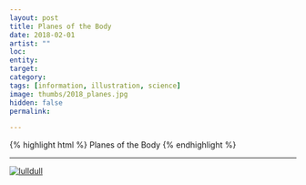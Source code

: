 ```yaml
---
layout: post
title: Planes of the Body
date: 2018-02-01
artist: ""
loc: 
entity: 
target: 
category: 
tags: [information, illustration, science]
image: thumbs/2018_planes.jpg
hidden: false
permalink:

---
```




{% highlight html %}
Planes of the Body
{% endhighlight %}

---


<div class="post_image">
	<a href="{{ site.baseurl }}/images/posts/2018_planes/001.jpg" target="_blank">
	<img src="{{ site.baseurl }}/images/posts/2018_planes/001.jpg" alt="lulldull"></a>
</div>

